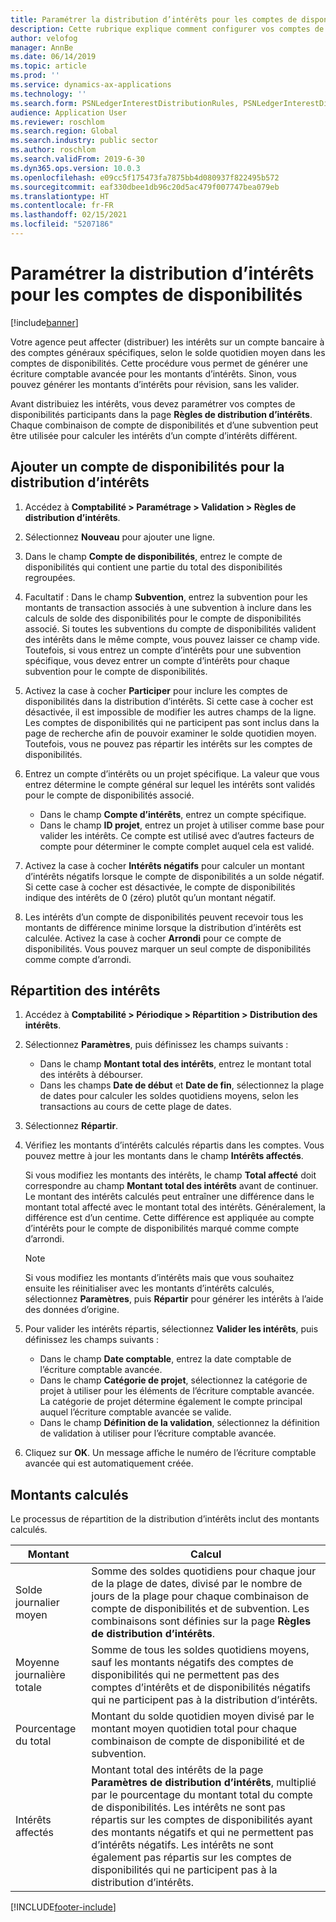 ```yaml
---
title: Paramétrer la distribution d’intérêts pour les comptes de disponibilités
description: Cette rubrique explique comment configurer vos comptes de disponibilités participants dans la page de règles de distribution d’intérêts. Vous devez effectuer ce paramétrage avant de distribuer les intérêts.
author: velofog
manager: AnnBe
ms.date: 06/14/2019
ms.topic: article
ms.prod: ''
ms.service: dynamics-ax-applications
ms.technology: ''
ms.search.form: PSNLedgerInterestDistributionRules, PSNLedgerInterestDistributionResults
audience: Application User
ms.reviewer: roschlom
ms.search.region: Global
ms.search.industry: public sector
ms.author: roschlom
ms.search.validFrom: 2019-6-30
ms.dyn365.ops.version: 10.0.3
ms.openlocfilehash: e09cc5f175473fa7875bb4d080937f822495b572
ms.sourcegitcommit: eaf330dbee1db96c20d5ac479f007747bea079eb
ms.translationtype: HT
ms.contentlocale: fr-FR
ms.lasthandoff: 02/15/2021
ms.locfileid: "5207186"
---
```

# <a name="set-up-interest-distribution-for-cash-accounts"></a>Paramétrer la distribution d’intérêts pour les comptes de disponibilités

[!include[banner](../includes/banner.md)]

Votre agence peut affecter (distribuer) les intérêts sur un compte bancaire à des comptes généraux spécifiques, selon le solde quotidien moyen dans les comptes de disponibilités. Cette procédure vous permet de générer une écriture comptable avancée pour les montants d’intérêts. Sinon, vous pouvez générer les montants d’intérêts pour révision, sans les valider.

Avant distribuiez les intérêts, vous devez paramétrer vos comptes de disponibilités participants dans la page **Règles de distribution d’intérêts**. Chaque combinaison de compte de disponibilités et d’une subvention peut être utilisée pour calculer les intérêts d’un compte d’intérêts différent.

## <a name="add-a-cash-account-for-interest-distribution"></a>Ajouter un compte de disponibilités pour la distribution d’intérêts

1. Accédez à **Comptabilité \> Paramétrage \> Validation \> Règles de distribution d’intérêts**.
2. Sélectionnez **Nouveau** pour ajouter une ligne.
3. Dans le champ **Compte de disponibilités**, entrez le compte de disponibilités qui contient une partie du total des disponibilités regroupées.
4. Facultatif : Dans le champ **Subvention**, entrez la subvention pour les montants de transaction associés à une subvention à inclure dans les calculs de solde des disponibilités pour le compte de disponibilités associé. Si toutes les subventions du compte de disponibilités valident des intérêts dans le même compte, vous pouvez laisser ce champ vide. Toutefois, si vous entrez un compte d’intérêts pour une subvention spécifique, vous devez entrer un compte d’intérêts pour chaque subvention pour le compte de disponibilités.
5. Activez la case à cocher **Participer** pour inclure les comptes de disponibilités dans la distribution d’intérêts. Si cette case à cocher est désactivée, il est impossible de modifier les autres champs de la ligne. Les comptes de disponibilités qui ne participent pas sont inclus dans la page de recherche afin de pouvoir examiner le solde quotidien moyen. Toutefois, vous ne pouvez pas répartir les intérêts sur les comptes de disponibilités.
6. Entrez un compte d’intérêts ou un projet spécifique. La valeur que vous entrez détermine le compte général sur lequel les intérêts sont validés pour le compte de disponibilités associé.

    - Dans le champ **Compte d’intérêts**, entrez un compte spécifique.
    - Dans le champ **ID projet**, entrez un projet à utiliser comme base pour valider les intérêts. Ce compte est utilisé avec d’autres facteurs de compte pour déterminer le compte complet auquel cela est validé.

7. Activez la case à cocher **Intérêts négatifs** pour calculer un montant d’intérêts négatifs lorsque le compte de disponibilités a un solde négatif. Si cette case à cocher est désactivée, le compte de disponibilités indique des intérêts de 0 (zéro) plutôt qu’un montant négatif.
8. Les intérêts d’un compte de disponibilités peuvent recevoir tous les montants de différence minime lorsque la distribution d’intérêts est calculée. Activez la case à cocher **Arrondi** pour ce compte de disponibilités. Vous pouvez marquer un seul compte de disponibilités comme compte d’arrondi.

## <a name="distributing-interest"></a>Répartition des intérêts

1. Accédez à **Comptabilité \> Périodique \> Répartition \> Distribution des intérêts**.
2. Sélectionnez **Paramètres**, puis définissez les champs suivants :

    - Dans le champ **Montant total des intérêts**, entrez le montant total des intérêts à débourser.
    - Dans les champs **Date de début** et **Date de fin**, sélectionnez la plage de dates pour calculer les soldes quotidiens moyens, selon les transactions au cours de cette plage de dates.

3. Sélectionnez **Répartir**.
4. Vérifiez les montants d’intérêts calculés répartis dans les comptes. Vous pouvez mettre à jour les montants dans le champ **Intérêts affectés**.

    Si vous modifiez les montants des intérêts, le champ **Total affecté** doit correspondre au champ **Montant total des intérêts** avant de continuer. Le montant des intérêts calculés peut entraîner une différence dans le montant total affecté avec le montant total des intérêts. Généralement, la différence est d’un centime. Cette différence est appliquée au compte d’intérêts pour le compte de disponibilités marqué comme compte d’arrondi.

    > [!NOTE]
    > Si vous modifiez les montants d’intérêts mais que vous souhaitez ensuite les réinitialiser avec les montants d’intérêts calculés, sélectionnez **Paramètres**, puis **Répartir** pour générer les intérêts à l’aide des données d’origine.

5. Pour valider les intérêts répartis, sélectionnez **Valider les intérêts**, puis définissez les champs suivants :

    - Dans le champ **Date comptable**, entrez la date comptable de l’écriture comptable avancée.
    - Dans le champ **Catégorie de projet**, sélectionnez la catégorie de projet à utiliser pour les éléments de l’écriture comptable avancée. La catégorie de projet détermine également le compte principal auquel l’écriture comptable avancée se valide.
    - Dans le champ **Définition de la validation**, sélectionnez la définition de validation à utiliser pour l’écriture comptable avancée.

6. Cliquez sur **OK**. Un message affiche le numéro de l’écriture comptable avancée qui est automatiquement créée.

## <a name="calculated-amounts"></a>Montants calculés

Le processus de répartition de la distribution d’intérêts inclut des montants calculés.

| Montant                | Calcul |
|-----------------------|-------------|
| Solde journalier moyen | Somme des soldes quotidiens pour chaque jour de la plage de dates, divisé par le nombre de jours de la plage pour chaque combinaison de compte de disponibilités et de subvention. Les combinaisons sont définies sur la page **Règles de distribution d’intérêts**. |
| Moyenne journalière totale   | Somme de tous les soldes quotidiens moyens, sauf les montants négatifs des comptes de disponibilités qui ne permettent pas des comptes d’intérêts et de disponibilités négatifs qui ne participent pas à la distribution d’intérêts. |
| Pourcentage du total      | Montant du solde quotidien moyen divisé par le montant moyen quotidien total pour chaque combinaison de compte de disponibilité et de subvention. |
| Intérêts affectés    | Montant total des intérêts de la page **Paramètres de distribution d’intérêts**, multiplié par le pourcentage du montant total du compte de disponibilités. Les intérêts ne sont pas répartis sur les comptes de disponibilités ayant des montants négatifs et qui ne permettent pas d’intérêts négatifs. Les intérêts ne sont également pas répartis sur les comptes de disponibilités qui ne participent pas à la distribution d’intérêts. |


[!INCLUDE[footer-include](../../includes/footer-banner.md)]